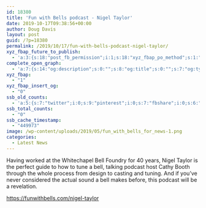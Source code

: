 ```yaml
---
id: 18380
title: 'Fun with Bells podcast - Nigel Taylor'
date: 2019-10-17T09:38:56+00:00
author: Doug Davis
layout: post
guid: /?p=18380
permalink: /2019/10/17/fun-with-bells-podcast-nigel-taylor/
xyz_fbap_future_to_publish:
  - 'a:3:{s:18:"post_fb_permission";i:1;s:18:"xyz_fbap_po_method";s:1:"2";s:16:"xyz_fbap_message";s:62:"News item added to the CCCBR website: {POST_TITLE} {PERMALINK}";}'
complete_open_graph:
  - 'a:7:{s:14:"og:description";s:0:"";s:8:"og:title";s:0:"";s:7:"og:type";s:0:"";s:12:"twitter:card";s:7:"summary";s:15:"twitter:creator";s:0:"";s:19:"twitter:description";s:0:"";s:8:"og:image";s:5:"17241";}'
xyz_fbap:
  - "1"
xyz_fbap_insert_og:
  - "0"
ssb_old_counts:
  - 'a:5:{s:7:"twitter";i:0;s:9:"pinterest";i:0;s:7:"fbshare";i:0;s:6:"reddit";i:0;s:6:"tumblr";N;}'
ssb_total_counts:
  - "0"
ssb_cache_timestamp:
  - "449973"
image: /wp-content/uploads/2019/05/fun_with_bells_for_news-1.png
categories:
  - Latest News
---
```

Having worked at the Whitechapel Bell Foundry for 40 years, Nigel Taylor is the perfect guide to how to tune a bell, talking podcast host Cathy Booth through the whole process from design to casting and tuning. And if you’ve never considered the actual sound a bell makes before, this podcast will be a revelation.

<a href="https://funwithbells.com/nigel-taylor/" target="_blank" rel="noopener noreferrer">https://funwithbells.com/nigel-taylor</a>
